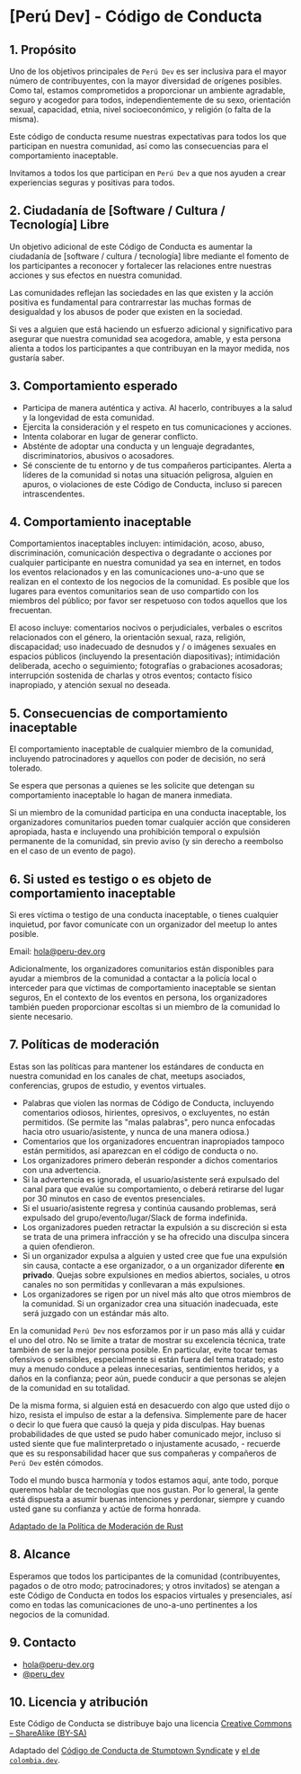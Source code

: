 # [Perú Dev] - Código de Conducta

## 1. Propósito

Uno de los objetivos principales de `Perú Dev` es ser inclusiva para el
mayor número de contribuyentes, con la mayor diversidad de orígenes posibles.
Como tal, estamos comprometidos a proporcionar un ambiente agradable, seguro y
acogedor para todos, independientemente de su sexo, orientación sexual,
capacidad, etnia, nivel socioeconómico, y religión (o falta de la misma).

Este código de conducta resume nuestras expectativas para todos los que
participan en nuestra comunidad, así como las consecuencias para el
comportamiento inaceptable.

Invitamos a todos los que participan en `Perú Dev` a que nos ayuden a crear
experiencias seguras y positivas para todos.

## 2. Ciudadanía de [Software / Cultura / Tecnología] Libre

Un objetivo adicional de este Código de Conducta es aumentar la ciudadanía de
[software / cultura / tecnología] libre mediante el fomento de los participantes
a reconocer y fortalecer las relaciones entre nuestras acciones y sus efectos en
nuestra comunidad.

Las comunidades reflejan las sociedades en las que existen y la acción positiva
es fundamental para contrarrestar las muchas formas de desigualdad y los abusos
de poder que existen en la sociedad.

Si ves a alguien que está haciendo un esfuerzo adicional y significativo para
asegurar que nuestra comunidad sea acogedora, amable, y esta persona alienta a
todos los participantes a que contribuyan en la mayor medida, nos gustaría saber.

## 3. Comportamiento esperado

* Participa de manera auténtica y activa. Al hacerlo, contribuyes a la salud y
la longevidad de esta comunidad.
* Ejercita la consideración y el respeto en tus comunicaciones y acciones.
* Intenta colaborar en lugar de generar conflicto.
* Absténte de adoptar una conducta y un lenguaje degradantes, discriminatorios,
abusivos o acosadores.
* Sé consciente de tu entorno y de tus compañeros participantes. Alerta a
líderes de la comunidad si notas una situación peligrosa, alguien en apuros, o
violaciones de este Código de Conducta, incluso si parecen intrascendentes.

## 4. Comportamiento inaceptable

Comportamientos inaceptables incluyen: intimidación, acoso, abuso,
discriminación, comunicación despectiva o degradante o acciones por cualquier
participante en nuestra comunidad ya sea en internet, en todos los eventos
relacionados y en las comunicaciones uno-a-uno que se realizan en el contexto de
los negocios de la comunidad. Es posible que los lugares para eventos
comunitarios sean de uso compartido con los miembros del público; por favor ser
respetuoso con todos aquellos que los frecuentan.

El acoso incluye: comentarios nocivos o perjudiciales, verbales o escritos
relacionados con el género, la orientación sexual, raza, religión, discapacidad;
uso inadecuado de desnudos y / o imágenes sexuales en espacios públicos
(incluyendo la presentación diapositivas); intimidación deliberada, acecho o
seguimiento; fotografías o grabaciones acosadoras; interrupción sostenida de
charlas y otros eventos; contacto físico inapropiado, y atención sexual no
deseada.

## 5. Consecuencias de comportamiento inaceptable

El comportamiento inaceptable de cualquier miembro de la comunidad, incluyendo
patrocinadores y aquellos con poder de decisión, no será tolerado.

Se espera que personas a quienes se les solicite que detengan su comportamiento
inaceptable lo hagan de manera inmediata.

Si un miembro de la comunidad participa en una conducta inaceptable, los
organizadores comunitarios pueden tomar cualquier acción que consideren
apropiada, hasta e incluyendo una prohibición temporal o expulsión permanente
de la comunidad, sin previo aviso (y sin derecho a reembolso en el caso de un
evento de pago).

## 6. Si usted es testigo o es objeto de comportamiento inaceptable

Si eres víctima o testigo de una conducta inaceptable, o tienes cualquier
inquietud, por favor comunícate con un organizador del meetup lo antes posible.

Email: hola@peru-dev.org

Adicionalmente, los organizadores comunitarios están disponibles para ayudar
a miembros de la comunidad a contactar a la policía local o interceder para que
víctimas de comportamiento inaceptable se sientan seguros,
En el contexto de los eventos en persona, los organizadores
también pueden proporcionar escoltas si un miembro de la comunidad lo siente
necesario.

## 7. Políticas de moderación

Estas son las políticas para mantener los estándares de conducta en nuestra
comunidad en los canales de chat, meetups asociados, conferencias,
grupos de estudio, y eventos virtuales.

  * Palabras que violen las normas de Código de Conducta, incluyendo comentarios
    odiosos, hirientes, opresivos, o excluyentes, no están permitidos. (Se
    permite las "malas palabras", pero nunca enfocadas hacia otro
    usuario/asistente, y nunca de una manera odiosa.)
  * Comentarios que los organizadores encuentran inapropiados tampoco están
    permitidos, así aparezcan en el código de conducta o no.
  * Los organizadores primero deberán responder a dichos comentarios con una
    advertencia.
  * Si la advertencia es ignorada, el usuario/asistente será expulsado del canal
    para que evalúe su comportamiento, o deberá retirarse del lugar por 30
    minutos en caso de eventos presenciales.
  * Si el usuario/asistente regresa y continúa causando problemas, será
    expulsado del grupo/evento/lugar/Slack de forma indefinida.
  * Los organizadores pueden retractar la expulsión a su discreción si esta se
    trata de una primera infracción y se ha ofrecido una disculpa sincera a
    quien ofendieron.
  * Si un organizador expulsa a alguien y usted cree que fue una expulsión sin
    causa, contacte a ese organizador, o a un organizador diferente
    **en privado**. Quejas sobre expulsiones en medios abiertos, sociales, u
    otros canales no son permitidas y conllevaran a más expulsiones.
  * Los organizadores se rigen por un nivel más alto que otros miembros de la
    comunidad. Si un organizador crea una situación inadecuada, este será
    juzgado con un estándar más alto.

En la comunidad `Perú Dev` nos esforzamos por ir un paso más allá y cuidar
el uno del otro. No se limite a tratar de mostrar su excelencia técnica, trate
también de ser la mejor persona posible. En particular, evite tocar temas
ofensivos o sensibles, especialmente si están fuera del tema tratado; esto muy a
menudo conduce a peleas innecesarias, sentimientos heridos, y a daños en la
confianza; peor aún, puede conducir a que personas se alejen de la comunidad en
su totalidad.

De la misma forma, si alguien está en desacuerdo con algo que usted dijo o hizo,
resista el impulso de estar a la defensiva. Simplemente pare de hacer o decir lo
que fuera que causó la queja y pida disculpas. Hay buenas probabilidades de que
usted se pudo haber comunicado mejor, incluso si usted siente que fue
malinterpretado o injustamente acusado, - recuerde que es su responsabilidad
hacer que sus compañeras y compañeros de `Perú Dev` estén cómodos.

Todo el mundo busca harmonía y todos estamos aquí, ante todo, porque queremos
hablar de tecnologías que nos gustan. Por lo general, la gente está dispuesta a
asumir buenas intenciones y perdonar, siempre y cuando usted gane su confianza y
actúe de forma honrada.

[Adaptado de la Política de Moderación de Rust](https://github.com/rust-lang/rust/wiki/Note-development-policy#moderation)

## 8. Alcance

Esperamos que todos los participantes de la comunidad (contribuyentes, pagados o
de otro modo; patrocinadores; y otros invitados) se atengan a este Código de
Conducta en todos los espacios virtuales y presenciales, así como en todas las
comunicaciones de uno-a-uno pertinentes a los negocios de la comunidad.

## 9. Contacto

- hola@peru-dev.org
- [@peru_dev](https://twitter.com/peru_dev)

## 10. Licencia y atribución

Este Código de Conducta se distribuye bajo una licencia [Creative Commons – ShareAlike (BY-SA)](http://creativecommons.org/licenses/by-sa/3.0/)

Adaptado del [Código de Conducta de Stumptown Syndicate](https://github.com/stumpsyn/policies/blob/master/citizen_code_of_conduct.md) y
[el de `colombia.dev`](https://github.com/colombia-dev/codigo-de-conducta).
